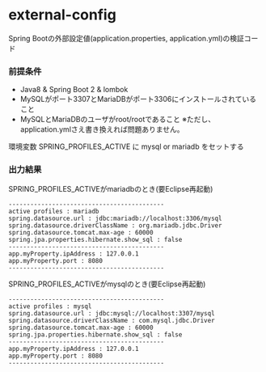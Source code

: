 # external-config
Spring Bootの外部設定値(application.properties, application.yml)の検証コード  

### 前提条件
- Java8 & Spring Boot 2 & lombok
- MySQLがポート3307とMariaDBがポート3306にインストールされていること
- MySQLとMariaDBのユーザがroot/rootであること
※ただし、application.ymlさえ書き換えれば問題ありません。  

環境変数
SPRING_PROFILES_ACTIVE
に
mysql or mariadb
をセットする

### 出力結果
SPRING_PROFILES_ACTIVEがmariadbのとき(要Eclipse再起動)
```
-------------------------------------------
active profiles : mariadb
spring.datasource.url : jdbc:mariadb://localhost:3306/mysql
spring.datasource.driverClassName : org.mariadb.jdbc.Driver
spring.datasource.tomcat.max-age : 60000
spring.jpa.properties.hibernate.show_sql : false
-------------------------------------------
app.myProperty.ipAddress : 127.0.0.1
app.myProperty.port : 8080
-------------------------------------------
```

SPRING_PROFILES_ACTIVEがmysqlのとき(要Eclipse再起動)
```
-------------------------------------------
active profiles : mysql
spring.datasource.url : jdbc:mysql://localhost:3307/mysql
spring.datasource.driverClassName : com.mysql.jdbc.Driver
spring.datasource.tomcat.max-age : 60000
spring.jpa.properties.hibernate.show_sql : false
-------------------------------------------
app.myProperty.ipAddress : 127.0.0.1
app.myProperty.port : 8080
-------------------------------------------
